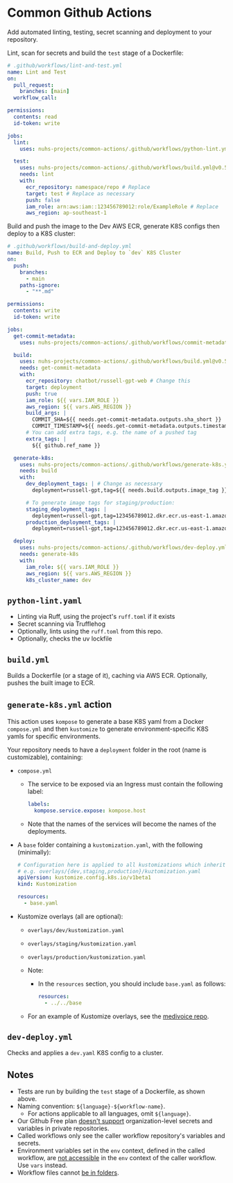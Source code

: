 # Common Github Actions

Add automated linting, testing, secret scanning and deployment to your repository.

Lint, scan for secrets and build the `test` stage of a Dockerfile:

```yaml
# .github/workflows/lint-and-test.yml
name: Lint and Test
on:
  pull_request:
    branches: [main]
  workflow_call:

permissions:
  contents: read
  id-token: write

jobs:
  lint:
    uses: nuhs-projects/common-actions/.github/workflows/python-lint.yml@v0.5

  test:
    uses: nuhs-projects/common-actions/.github/workflows/build.yml@v0.5
    needs: lint
    with:
      ecr_repository: namespace/repo # Replace
      target: test # Replace as necessary
      push: false
      iam_role: arn:aws:iam::123456789012:role/ExampleRole # Replace
      aws_region: ap-southeast-1
```

Build and push the image to the Dev AWS ECR, generate K8S configs then deploy to a K8S cluster:

```yaml
# .github/workflows/build-and-deploy.yml
name: Build, Push to ECR and Deploy to `dev` K8S Cluster
on:
  push:
    branches:
      - main
    paths-ignore:
      - "**.md"

permissions:
  contents: write
  id-token: write

jobs:
  get-commit-metadata:
    uses: nuhs-projects/common-actions/.github/workflows/commit-metadata.yml@v0.5

  build:
    uses: nuhs-projects/common-actions/.github/workflows/build.yml@v0.5
    needs: get-commit-metadata
    with:
      ecr_repository: chatbot/russell-gpt-web # Change this
      target: deployment
      push: true
      iam_role: ${{ vars.IAM_ROLE }}
      aws_region: ${{ vars.AWS_REGION }}
      build_args: |
        COMMIT_SHA=${{ needs.get-commit-metadata.outputs.sha_short }}
        COMMIT_TIMESTAMP=${{ needs.get-commit-metadata.outputs.timestamp }}
      # You can add extra tags, e.g. the name of a pushed tag
      extra_tags: |
        ${{ github.ref_name }}

  generate-k8s:
    uses: nuhs-projects/common-actions/.github/workflows/generate-k8s.yml@v0.5
    needs: build
    with:
      dev_deployment_tags: | # Change as necessary
        deployment=russell-gpt,tag=${{ needs.build.outputs.image_tag }}

      # To generate image tags for staging/production:
      staging_deployment_tags: |
        deployment=russell-gpt,tag=123456789012.dkr.ecr.us-east-1.amazonaws.com/my-repo:example-tag
      production_deployment_tags: |
        deployment=russell-gpt,tag=123456789012.dkr.ecr.us-east-1.amazonaws.com/my-repo:example-tag

  deploy:
    uses: nuhs-projects/common-actions/.github/workflows/dev-deploy.yml@v0.5
    needs: generate-k8s
    with:
      iam_role: ${{ vars.IAM_ROLE }}
      aws_region: ${{ vars.AWS_REGION }}
      k8s_cluster_name: dev
```

## `python-lint.yaml`

- Linting via Ruff, using the project's `ruff.toml` if it exists
- Secret scanning via Trufflehog
- Optionally, lints using the `ruff.toml` from this repo.
- Optionally, checks the uv lockfile

## `build.yml`

Builds a Dockerfile (or a stage of it), caching via AWS ECR. Optionally, pushes the built image to ECR.

## `generate-k8s.yml` action

This action uses `kompose` to generate a base K8S yaml from a Docker `compose.yml` and then `kustomize` to generate environment-specific K8S yamls for specific environments.

Your repository needs to have a `deployment` folder in the root (name is customizable), containing:

- `compose.yml`

  - The service to be exposed via an Ingress must contain the following label:
    ```yaml
    labels:
      kompose.service.expose: kompose.host
    ```
  - Note that the names of the services will become the names of the deployments.

- A `base` folder containing a `kustomization.yaml`, with the following (minimally):

  ```yaml
  # Configuration here is applied to all kustomizations which inherit this
  # e.g. overlays/{dev,staging,production}/kuztomization.yaml
  apiVersion: kustomize.config.k8s.io/v1beta1
  kind: Kustomization

  resources:
    - base.yaml
  ```

- Kustomize overlays (all are optional):

  - `overlays/dev/kustomization.yaml`
  - `overlays/staging/kustomization.yaml`
  - `overlays/production/kustomization.yaml`
  - Note:

    - In the `resources` section, you should include `base.yaml` as follows:
      ```yaml
      resources:
        - ../../base
      ```
  - For an example of Kustomize overlays, see the [medivoice repo].

## `dev-deploy.yml`

Checks and applies a `dev.yaml` K8S config to a cluster.

## Notes

- Tests are run by building the `test` stage of a Dockerfile, as shown above.
- Naming convention: `${language}-${workflow-name}`.
  - For actions applicable to all languages, omit `${language}`.
- Our Github Free plan [doesn't support] organization-level secrets and variables in private repositories.
- Called workflows only see the caller workflow repository's variables and secrets.
- Environment variables set in the `env` context, defined in the called workflow, are [not accessible] in the `env` context of the caller workflow. Use `vars` instead.
- Workflow files cannot [be in folders].

[doesn't support]: https://docs.github.com/en/actions/writing-workflows/choosing-what-your-workflow-does/store-information-in-variables#creating-configuration-variables-for-an-organization
[be in folders]: https://github.com/orgs/community/discussions/10773
[medivoice repo]: https://github.com/nuhs-projects/medivoice/tree/main/deployment/overlays
[not accessible]: https://docs.github.com/en/actions/sharing-automations/reusing-workflows#limitations
